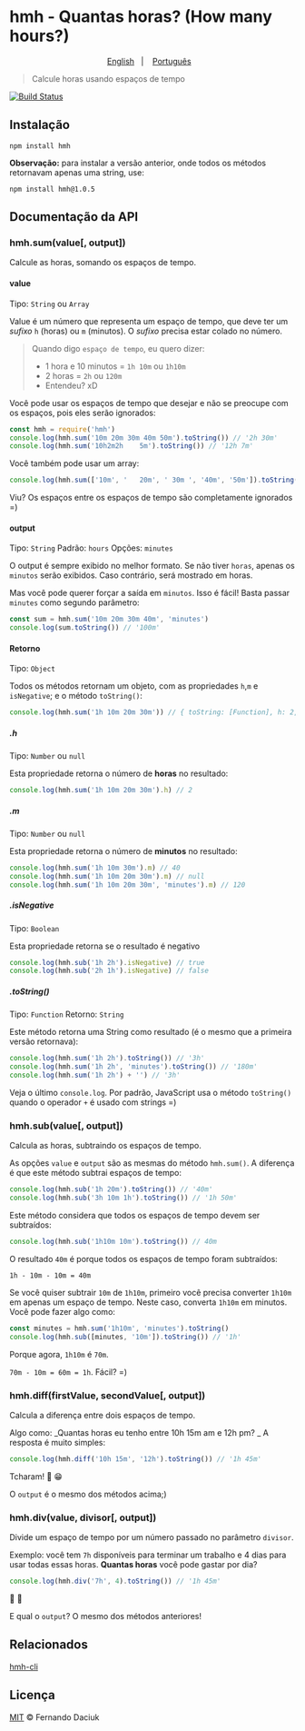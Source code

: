 # hmh - Quantas horas? (How many hours?)
<p align="center">
  <a href="../README.md">English</a>&nbsp;&nbsp;&nbsp;|&nbsp;&nbsp;&nbsp;
  <a href="README.md">Português</a>&nbsp;&nbsp;&nbsp;
</p>

> Calcule horas usando espaços de tempo

[![Build Status][travis-image]][travis-url]

## Instalação

```console
npm install hmh
```

**Observação:** para instalar a versão anterior, onde todos os métodos retornavam apenas uma string, use:

```console
npm install hmh@1.0.5
```

## Documentação da API

### hmh.sum(value[, output])

Calcule as horas, somando os espaços de tempo.

#### value

Tipo: `String` ou `Array`

Value é um número que representa um espaço de tempo, que deve ter um _sufixo_ `h` (horas) ou `m` (minutos).
O _sufixo_ precisa estar colado no número.

> Quando digo `espaço de tempo`, eu quero dizer:
>  - 1 hora e 10 minutos = `1h 10m` ou `1h10m`
>  - 2 horas = `2h` ou `120m`
>  - Entendeu? xD

Você pode usar os espaços de tempo que desejar e não se preocupe com os espaços, pois eles serão ignorados:

```js
const hmh = require('hmh')
console.log(hmh.sum('10m 20m 30m 40m 50m').toString()) // '2h 30m'
console.log(hmh.sum('10h2m2h    5m').toString()) // '12h 7m'
```

Você também pode usar um array:
```js
console.log(hmh.sum(['10m', '   20m', ' 30m ', '40m', '50m']).toString()) // '2h 30m'
```

Viu? Os espaços entre os espaços de tempo são completamente ignorados =)

#### output

Tipo: `String` Padrão: `hours` Opções: `minutes`

O output é sempre exibido no melhor formato. Se não tiver `horas`, apenas os `minutos` serão exibidos.
Caso contrário, será mostrado em horas.

Mas você pode querer forçar a saída em `minutos`. Isso é fácil! Basta passar `minutes` como segundo parâmetro:

```js
const sum = hmh.sum('10m 20m 30m 40m', 'minutes')
console.log(sum.toString()) // '100m'
```

#### Retorno

Tipo: `Object`

Todos os métodos retornam um objeto, com as propriedades `h`,`m` e `isNegative`; e o método `toString()`:

```js
console.log(hmh.sum('1h 10m 20m 30m')) // { toString: [Function], h: 2, m: null, isNegative: false }
```

##### .h

Tipo: `Number` ou `null`

Esta propriedade retorna o número de **horas** no resultado:

```js
console.log(hmh.sum('1h 10m 20m 30m').h) // 2
```

##### .m

Tipo: `Number` ou `null`

Esta propriedade retorna o número de **minutos** no resultado:

```js
console.log(hmh.sum('1h 10m 30m').m) // 40
console.log(hmh.sum('1h 10m 20m 30m').m) // null
console.log(hmh.sum('1h 10m 20m 30m', 'minutes').m) // 120
```

##### .isNegative

Tipo: `Boolean`

Esta propriedade retorna se o resultado é negativo

```js
console.log(hmh.sub('1h 2h').isNegative) // true
console.log(hmh.sub('2h 1h').isNegative) // false
```

##### .toString()

Tipo: `Function` Retorno: `String`

Este método retorna uma String como resultado (é o mesmo que a primeira versão retornava):

```js
console.log(hmh.sum('1h 2h').toString()) // '3h'
console.log(hmh.sum('1h 2h', 'minutes').toString()) // '180m'
console.log(hmh.sum('1h 2h') + '') // '3h'
```

Veja o último `console.log`. Por padrão, JavaScript usa o método `toString()` quando o operador `+` é usado com strings =)

### hmh.sub(value[, output])

Calcula as horas, subtraindo os espaços de tempo.

As opções `value` e `output` são as mesmas do método `hmh.sum()`. A diferença é que este método subtrai espaços de tempo:

```js
console.log(hmh.sub('1h 20m').toString()) // '40m'
console.log(hmh.sub('3h 10m 1h').toString()) // '1h 50m'
```

Este método considera que todos os espaços de tempo devem ser subtraídos:

```js
console.log(hmh.sub('1h10m 10m').toString()) // 40m
```

O resultado `40m` é porque todos os espaços de tempo foram subtraídos:

```console
1h - 10m - 10m = 40m
```

Se você quiser subtrair `10m` de `1h10m`, primeiro você precisa converter `1h10m` em apenas um espaço de tempo. Neste caso, converta `1h10m` em minutos. Você pode fazer algo como:

```js
const minutes = hmh.sum('1h10m', 'minutes').toString()
console.log(hmh.sub([minutes, '10m']).toString()) // '1h'
```
Porque agora, `1h10m` é `70m`.

`70m - 10m = 60m = 1h`. Fácil? =)

### hmh.diff(firstValue, secondValue[, output])

Calcula a diferença entre dois espaços de tempo.

Algo como: _Quantas horas eu tenho entre 10h 15m am e 12h pm? _
A resposta é muito simples:

```js
console.log(hmh.diff('10h 15m', '12h').toString()) // '1h 45m'
```

Tcharam! :tada: :grin:

O `output` é o mesmo dos métodos acima;)

### hmh.div(value, divisor[, output])

Divide um espaço de tempo por um número passado no parâmetro `divisor`.

Exemplo: você tem `7h` disponíveis para terminar um trabalho e 4 dias para usar todas essas horas. 
**Quantas horas** você pode gastar por dia?

```js
console.log(hmh.div('7h', 4).toString()) // '1h 45m'
```

:dancer: :dancer:

E qual o `output`? O mesmo dos métodos anteriores!

## Relacionados

[hmh-cli][hmh-cli-url]

## Licença

[MIT][license-url] &copy; Fernando Daciuk

[travis-image]: https://travis-ci.org/fdaciuk/hmh.svg?branch=master
[travis-url]: https://travis-ci.org/fdaciuk/hmh
[hmh-cli-url]: https://github.com/fdaciuk/hmh-cli
[license-url]: https://github.com/fdaciuk/licenses/blob/master/MIT-LICENSE.md
